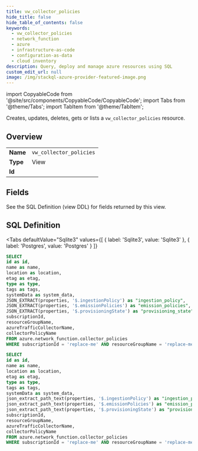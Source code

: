 ```yaml
--- 
title: vw_collector_policies
hide_title: false
hide_table_of_contents: false
keywords:
  - vw_collector_policies
  - network_function
  - azure
  - infrastructure-as-code
  - configuration-as-data
  - cloud inventory
description: Query, deploy and manage azure resources using SQL
custom_edit_url: null
image: /img/stackql-azure-provider-featured-image.png
---
```


import CopyableCode from '@site/src/components/CopyableCode/CopyableCode';
import Tabs from '@theme/Tabs';
import TabItem from '@theme/TabItem';

Creates, updates, deletes, gets or lists a <code>vw_collector_policies</code> resource.

## Overview
<table><tbody>
<tr><td><b>Name</b></td><td><code>vw_collector_policies</code></td></tr>
<tr><td><b>Type</b></td><td>View</td></tr>
<tr><td><b>Id</b></td><td><CopyableCode code="azure.network_function.vw_collector_policies" /></td></tr>
</tbody></table>

## Fields

See the SQL Definition (view DDL) for fields returned by this view.

## SQL Definition

<Tabs
defaultValue="Sqlite3"
values={[
{ label: 'Sqlite3', value: 'Sqlite3' },
{ label: 'Postgres', value: 'Postgres' }
]}
>
<TabItem value="Sqlite3">

```sql
SELECT
id as id,
name as name,
location as location,
etag as etag,
type as type,
tags as tags,
systemData as system_data,
JSON_EXTRACT(properties, '$.ingestionPolicy') as "ingestion_policy",
JSON_EXTRACT(properties, '$.emissionPolicies') as "emission_policies",
JSON_EXTRACT(properties, '$.provisioningState') as "provisioning_state",
subscriptionId,
resourceGroupName,
azureTrafficCollectorName,
collectorPolicyName
FROM azure.network_function.collector_policies
WHERE subscriptionId = 'replace-me' AND resourceGroupName = 'replace-me' AND azureTrafficCollectorName = 'replace-me';
```

</TabItem>
<TabItem value="Postgres">

```sql
SELECT
id as id,
name as name,
location as location,
etag as etag,
type as type,
tags as tags,
systemData as system_data,
json_extract_path_text(properties, '$.ingestionPolicy') as "ingestion_policy",
json_extract_path_text(properties, '$.emissionPolicies') as "emission_policies",
json_extract_path_text(properties, '$.provisioningState') as "provisioning_state",
subscriptionId,
resourceGroupName,
azureTrafficCollectorName,
collectorPolicyName
FROM azure.network_function.collector_policies
WHERE subscriptionId = 'replace-me' AND resourceGroupName = 'replace-me' AND azureTrafficCollectorName = 'replace-me';
```

</TabItem>
</Tabs>
